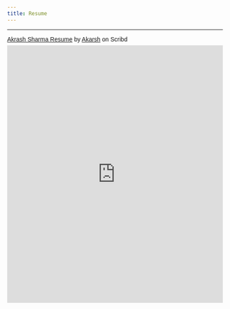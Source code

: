 ```yaml
---
title: Resume
---
```


  <hr>

<p  style=" margin: 12px auto 6px auto; font-family: Helvetica,Arial,Sans-serif; font-style: normal; font-variant: normal; font-weight: normal; font-size: 14px; line-height: normal; font-size-adjust: none; font-stretch: normal; -x-system-font: none; display: block;">   <a title="View Akrash Sharma Resume on Scribd" href="https://www.scribd.com/document/576782080/Akrash-Sharma-Resume#from_embed"  style="text-decoration: underline;" >Akrash Sharma Resume</a> by <a title="View Akarsh's profile on Scribd" href="https://www.scribd.com/user/466352449/Akarsh#from_embed"  style="text-decoration: underline;" >Akarsh</a> on Scribd</p><iframe class="scribd_iframe_embed" title="Akrash Sharma Resume" src="https://www.scribd.com/embeds/576782080/content?start_page=1&view_mode=scroll&access_key=key-FmcspNIKLaSAOR2c1Mfa" data-auto-height="false" data-aspect-ratio="0.7729220222793488" scrolling="no" id="doc_24907" width="100%" height="600" frameborder="0"></iframe>


